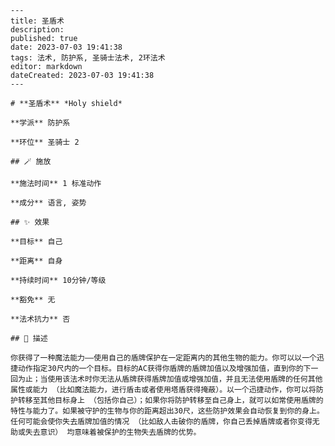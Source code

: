 
    ---
    title: 圣盾术
    description: 
    published: true
    date: 2023-07-03 19:41:38
    tags: 法术, 防护系, 圣骑士法术, 2环法术
    editor: markdown
    dateCreated: 2023-07-03 19:41:38
    ---

    # **圣盾术** *Holy shield*

    **学派** 防护系 

    **环位** 圣骑士 2

    ## 🪄 施放

    **施法时间** 1 标准动作

    **成分** 语言, 姿势

    ## ✨ 效果 

    **目标** 自己 

    **距离** 自身  

    **持续时间** 10分钟/等级 

    **豁免** 无

    **法术抗力** 否

    ## 📖 描述

    你获得了一种魔法能力——使用自己的盾牌保护在一定距离内的其他生物的能力。你可以以一个迅捷动作指定30尺内的一个目标。目标的AC获得你盾牌的盾牌加值以及增强加值，直到你的下一回为止；当使用该法术时你无法从盾牌获得盾牌加值或增强加值，并且无法使用盾牌的任何其他属性或能力 （比如魔法能力，进行盾击或者使用塔盾获得掩蔽）。以一个迅捷动作，你可以将防护转移至其他目标身上 （包括你自己）；如果你将防护转移至自己身上，就可以如常使用盾牌的特性与能力了。如果被守护的生物与你的距离超出30尺，这些防护效果会自动恢复到你的身上。任何可能会使你失去盾牌加值的情况 （比如敌人击破你的盾牌，你自己丢掉盾牌或者你变得无助或失去意识） 均意味着被保护的生物失去盾牌的优势。
    